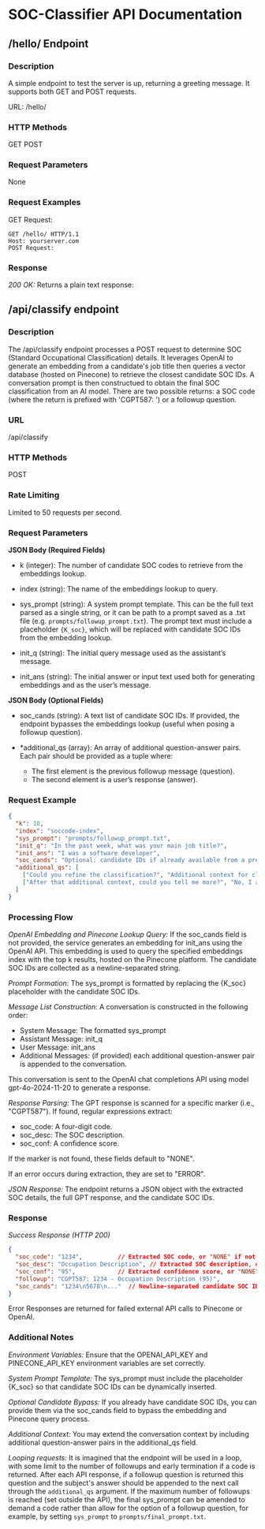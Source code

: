 # SOC-Classifier API Documentation

## /hello/ Endpoint

### Description

A simple endpoint to test the server is up, returning a greeting message. It supports both GET and POST requests.

URL: /hello/

### HTTP Methods

GET
POST

### Request Parameters
None

### Request Examples
GET Request:

```
GET /hello/ HTTP/1.1
Host: yourserver.com
POST Request:
```

### Response

*200 OK:*
    Returns a plain text response:


## /api/classify endpoint

### Description

The /api/classify endpoint processes a POST request to determine SOC (Standard Occupational Classification) details. It leverages OpenAI to generate an embedding from a candidate's job title then queries a vector database (hosted on Pinecone) to retrieve the closest candidate SOC IDs. A conversation prompt is then constructued to obtain the final SOC classification from an AI model. There are two possible returns: a SOC code (where the return is prefixed with 'CGPT587: ') or a followup question.

### URL
/api/classify

### HTTP Methods
POST

### Rate Limiting
Limited to 50 requests per second.

### Request Parameters

**JSON Body (Required Fields)**

  * k (integer): The number of candidate SOC codes to retrieve from the embeddings lookup.
  
  * index (string): The name of the embeddings lookup to query.
  
  * sys_prompt (string): A system prompt template. This can be the full text parsed as a single string, or it can be path to a prompt saved as a .txt file (e.g. `prompts/followup_prompt.txt`). The prompt text must include a placeholder `{K_soc}`, which will be replaced with candidate SOC IDs from the embedding lookup.
  
  * init_q (string): The initial query message used as the assistant’s message.
  
  * init_ans (string): The initial answer or input text used both for generating embeddings and as the user’s message.

**JSON Body (Optional Fields)**

  * soc_cands (string): A text list of candidate SOC IDs. If provided, the endpoint bypasses the embeddings lookup (useful when posing a followup question).
  
  * *additional_qs (array): An array of additional question-answer pairs. Each pair should be provided as a tuple where:
    * The first element is the previous followup message (question).
    * The second element is a user’s response (answer).


### Request Example

```json
{
  "k": 10,
  "index": "soccode-index",
  "sys_prompt": "prompts/followup_prompt.txt",
  "init_q": "In the past week, what was your main job title?",
  "init_ans": "I was a software developer",
  "soc_cands": "Optional: candidate IDs if already available from a previous call.",
  "additional_qs": [
    ["Could you refine the classification?", "Additional context for clarification."],
    ["After that additional context, could you tell me more?", "No, I am afraid I can't"]
  ]
}
```

### Processing Flow

*OpenAI Embedding and Pinecone Lookup Query:*
If the soc_cands field is not provided, the service generates an embedding for init_ans using the OpenAI API. This embedding is used to query the specified embeddings index with the top k results, hosted on the Pinecone platform. The candidate SOC IDs are collected as a newline-separated string.

*Prompt Formation:*
The sys_prompt is formatted by replacing the {K_soc} placeholder with the candidate SOC IDs.

*Message List Construction:*
A conversation is constructed in the following order:

  * System Message: The formatted sys_prompt
  * Assistant Message: init_q
  * User Message: init_ans
  * Additional Messages: (if provided) each additional question-answer pair is appended to the conversation.

This conversation is sent to the OpenAI chat completions API using model gpt-4o-2024-11-20 to generate a response.

*Response Parsing:*
The GPT response is scanned for a specific marker (i.e., "CGPT587"). If found, regular expressions extract:

  * soc_code: A four-digit code.
  * soc_desc: The SOC description.
  * soc_conf: A confidence score.

If the marker is not found, these fields default to "NONE". 

If an error occurs during extraction, they are set to "ERROR".

*JSON Response:*
The endpoint returns a JSON object with the extracted SOC details, the full GPT response, and the candidate SOC IDs.

### Response

*Success Response (HTTP 200)*

```json
{
  "soc_code": "1234",          // Extracted SOC code, or "NONE" if not found.
  "soc_desc": "Occupation Description", // Extracted SOC description, or "NONE" if not found.
  "soc_conf": "95",            // Extracted confidence score, or "NONE" if not found.
  "followup": "CGPT587: 1234 - Occupation Description (95)",
  "soc_cands": "1234\n5678\n..."  // Newline-separated candidate SOC IDs.
}
```

Error Responses are returned for failed external API calls to Pinecone or OpenAI.

### Additional Notes

*Environment Variables:*
Ensure that the OPENAI_API_KEY and PINECONE_API_KEY environment variables are set correctly.

*System Prompt Template:*
The sys_prompt must include the placeholder {K_soc} so that candidate SOC IDs can be dynamically inserted.

*Optional Candidate Bypass:*
If you already have candidate SOC IDs, you can provide them via the soc_cands field to bypass the embedding and Pinecone query process.

*Additional Context:*
You may extend the conversation context by including additional question-answer pairs in the additional_qs field.

*Looping requests:*
It is imagined that the endpoint will be used in a loop, with some limit to the number of followups and early termination if a code is returned. After each API response, if a followup question is returned this question and the subject's answer should be appended to the next call through the `additional_qs` argument. If the maximum number of followups is reached (set outside the API), the final sys_prompt can be amended to demand a code rather than allow for the option of a followup question, for example, by setting `sys_prompt` to `prompts/final_prompt.txt`.